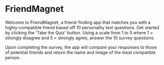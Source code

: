 # FriendMagnet

Welcome to FriendMagnet, a friend-finding app that matches you with a highly-compatible friend based off 10 personality test questions. Get started by clicking the 'Take the Quiz' button. Using a scale from 1 to 5 where 1 = strongly disagree and 5 = strongly agree, answer the 10 survey questions.

Upon completing the survey, the app will compare your responses to those of potential friends and return the name and image of the most compatible person.